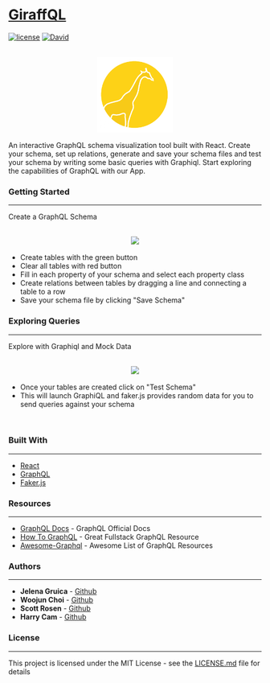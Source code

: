 # [GiraffQL](www.giraffql.com)


[![license](https://img.shields.io/badge/license-MIT-blue.svg)](https://github.com/giraffQL/giraffQL)
[![David](https://img.shields.io/david/giraffQL/giraffQL.svg)](https://github.com/giraffQL/giraffQL)

<br/>
<center><img src="./src/img/giraffQL-logo-white.png" /></center>

 An interactive GraphQL schema visualization tool built with React.  Create your schema, set up relations, generate and save your schema files and test your schema by writing some basic queries with Graphiql. Start exploring the capabilities of GraphQL with our App. 
<br />

### Getting Started
---

Create a GraphQL Schema

<br/>

<center><img src="./src/img/gifs/giraffQL-table-relation.gif" /></center>

* Create tables with the green button
* Clear all tables with red button
* Fill in each property of your schema and select each property class
* Create relations between tables by dragging a line and connecting a table to a row
* Save your schema file by clicking "Save Schema"


### Exploring Queries
---

Explore with Graphiql and Mock Data

<br />

<center><img src="./src/img/gifs/giraffQL-graphiql.gif"/></center>

* Once your tables are created click on "Test Schema"
* This will launch GraphiQL and faker.js provides random data for you to send queries against your schema
<br/>

### Built With
---
* [React](https://reactjs.org/)
* [GraphQL](https://www.github.com.io/graphql/)
* [Faker.js](https://github.com/marak/Faker.js/)

### Resources
---
* [GraphQL Docs](https://www.graphql.com/) - GraphQL Official Docs
* [How To GraphQL](https://www.howtographql.com/) - Great Fullstack GraphQL Resource
* [Awesome-Graphql](https://github.com/chentsulin/awesome-graphql) - Awesome List of GraphQL Resources

### Authors
---
* **Jelena Gruica** - [Github](https://github.com/jgruica)
* **Woojun Choi** - [Github](https://github.com/woojunchoi)
* **Scott Rosen** - [Github](https://github.com/scottrosen14)
* **Harry Cam** - [Github](https://github.com/hcam05)

### License
---
This project is licensed under the MIT License - see the [LICENSE.md](LICENSE.md) file for details
